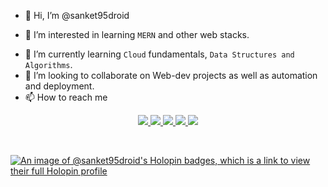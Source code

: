 - 👋 Hi, I’m @sanket95droid
<!-- - 👀 I’m interested in learning ```AWS``` and other cloud systems. -->
- 👀 I’m interested in learning ```MERN``` and other web stacks.
<!-- - 🌱 I’m currently learning ```Cloud and DevOps``` fundamentals, ```Data Structures and Algorithms```. -->
- 🌱 I’m currently learning ```Cloud``` fundamentals, ```Data Structures and Algorithms```.
- 💞️ I’m looking to collaborate on Web-dev projects as well as automation and deployment.
- 📫 How to reach me 
<p align='center'>
    <a href='https://www.linkedin.com/in/sanketzambare' target='_blank'>
        <img src='https://img.shields.io/badge/linkedin%20-%230077B5.svg?&style=for-the-badge&logo=linkedin&logoColor=white'/>
    </a>
    <a href='mailto:sanketzambre1@gmail.com' target='_blank'>
        <img src='https://img.shields.io/badge/Gmail-D14836?style=for-the-badge&logo=gmail&logoColor=white'/>
    </a>
    <a href='https://twitter.com/sanketzambre1' target='_blank'>
        <img src='https://img.shields.io/badge/Twitter-1DA1F2?style=for-the-badge&logo=twitter&logoColor=white'/>
    </a>
    <a href='https://www.instagram.com/sanket95.jpg/' target='_blank'>
        <img src='https://img.shields.io/badge/Instagram-E4405F?style=for-the-badge&logo=instagram&logoColor=white'/>
    </a>
    <a href='https://devpost.com/sanketzambre1?ref_content=user-portfolio&ref_feature=portfolio&ref_medium=global-nav' target='_blank'>
        <img src=https://img.shields.io/badge/Devpost-003E54?style=for-the-badge&logo=Devpost&logoColor=white'/>
    </a>
</p>
<br>
                                                                                                              
[![An image of @sanket95droid's Holopin badges, which is a link to view their full Holopin profile](https://holopin.me/sanket95droid)](https://www.holopin.io/@sanket95droid)

